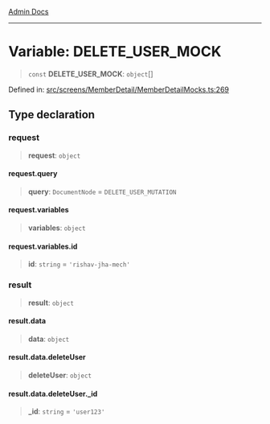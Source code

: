 [Admin Docs](/)

***

# Variable: DELETE\_USER\_MOCK

> `const` **DELETE\_USER\_MOCK**: `object`[]

Defined in: [src/screens/MemberDetail/MemberDetailMocks.ts:269](https://github.com/PalisadoesFoundation/talawa-admin/blob/main/src/screens/MemberDetail/MemberDetailMocks.ts#L269)

## Type declaration

### request

> **request**: `object`

#### request.query

> **query**: `DocumentNode` = `DELETE_USER_MUTATION`

#### request.variables

> **variables**: `object`

#### request.variables.id

> **id**: `string` = `'rishav-jha-mech'`

### result

> **result**: `object`

#### result.data

> **data**: `object`

#### result.data.deleteUser

> **deleteUser**: `object`

#### result.data.deleteUser.\_id

> **\_id**: `string` = `'user123'`
